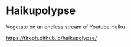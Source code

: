 # Haikupolypse

Vegetate on an endless stream of Youtube Haiku

https://fireph.github.io/haikupolypse/
